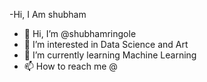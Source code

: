 -Hi, I Am shubham 


- 👋 Hi, I’m @shubhamringole
- 👀 I’m interested in Data Science and Art
- 🌱 I’m currently learning Machine Learning 
- 📫 How to reach me @

<!---
shubhamringole/shubhamringole is a ✨ special ✨ repository because its `README.md` (this file) appears on your GitHub profile.
You can click the Preview link to take a look at your changes.
--->
